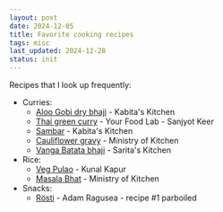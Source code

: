 ```yaml
---
layout: post
date: 2024-12-05
title: Favorite cooking recipes
tags: misc
last_updated: 2024-12-28
status: init
---
```


Recipes that I look up frequently:

* Curries:
  * [Aloo Gobi dry bhaji](https://www.youtube.com/watch?v=sSC8tC738DY) - Kabita's Kitchen
  * [Thai green curry](https://www.youtube.com/watch?v=yIJuNosqa1I) - Your Food Lab - Sanjyot Keer
  * [Sambar](https://www.youtube.com/watch?v=h45qzOPKJpc) - Kabita's Kitchen
  * [Cauliflower gravy](https://www.youtube.com/watch?v=b7lxXbmNRkM) - Ministry of Kitchen
  * [Vanga Batata bhaji](https://www.youtube.com/watch?v=drHhp9qPiJk) - Sarita's Kitchen
* Rice:
  * [Veg Pulao](https://www.youtube.com/watch?v=UDrJ2T8Ss_Q) - Kunal Kapur
  * [Masala Bhat](https://www.youtube.com/watch?v=oh77tRpHV6o) - Ministry of Kitchen
* Snacks:
  * [Rösti](https://www.youtube.com/watch?v=lt7u470DOiY) - Adam Ragusea - recipe #1 parboiled
